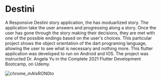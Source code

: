 # Destini

A Responsive Destini story application, the has moduarlized story. The application take the user answers and progressing along a story. Once the user has gone through the story making their decisions, they are met with one of the possible endings based on the user's choices. This particular project shows the object orientation of the dart programing language, allowing the user to see what is necessary and nothing more. This flutter application was developed to run on Android and IOS. The project was instructed Dr. Angela Yu in the Complete 2021 Flutter Development Bootcamp, on Udemy.


![chrome_mAIxRON0to](https://user-images.githubusercontent.com/40523361/153544307-23478261-fa24-4491-86ec-8b061b8057bd.gif)
